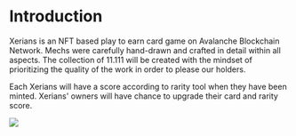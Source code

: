 # Introduction

Xerians is an NFT based play to earn card game on Avalanche Blockchain Network. Mechs were carefully hand-drawn and crafted in detail within all aspects. The collection of 11.111 will be created with the mindset of prioritizing the quality of the work in order to please our holders.&#x20;



Each Xerians will have a score according to rarity tool when they have been minted. Xerians' owners will have chance to upgrade their card and rarity score.

&#x20;                              &#x20;

![](.gitbook/assets/Mechs\_Plays\_Cards.png)
